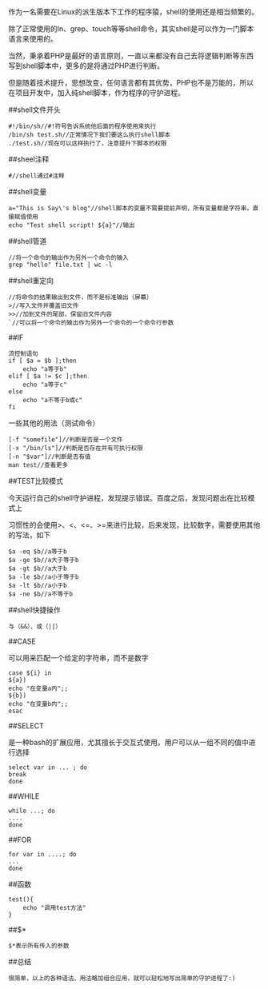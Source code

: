 作为一名需要在Linux的派生版本下工作的程序猿，shell的使用还是相当频繁的。

除了正常使用的ln、grep、touch等等shell命令，其实shell是可以作为一门脚本语言来使用的。

当然，秉承着PHP是最好的语言原则，一直以来都没有自己去将逻辑判断等东西写到shell脚本中，更多的是将通过PHP进行判断。

但是随着技术提升，思想改变，任何语言都有其优势，PHP也不是万能的，所以在项目开发中，加入纯shell脚本，作为程序的守护进程。

##shell文件开头
	
	#!/bin/sh//#!符号告诉系统他后面的程序使用来执行
	/bin/sh test.sh//正常情况下我们要这么执行shell脚本
	./test.sh//现在可以这样执行了，注意提升下脚本的权限
	
##sheel注释
	
	#//shell通过#注释

##shell变量
	
	a="This is Say\'s blog"//shell脚本的变量不需要提前声明，所有变量都是字符串，直接赋值使用
	echo "Test shell script! ${a}"//输出

##shell管道

	//将一个命令的输出作为另外一个命令的输入
	grep "hello" file.txt | wc -l
	
##shell重定向
	
	//将命令的结果输出到文件，而不是标准输出（屏幕）
	>//写入文件并覆盖旧文件
	>>//加到文件的尾部，保留旧文件内容
	`//可以将一个命令的输出作为另外一个命令的一个命令行参数

##IF
	
	流控制语句
	if [ $a = $b ];then
		echo "a等于b"
	elif [ $a != $c ];then
		echo "a等于c"
	else
		echo "a不等于b或c"
	fi

一些其他的用法（测试命令）
	
	[-f "somefile"]//判断是否是一个文件
	[-x "/bin/ls"]//判断是否存在并有可执行权限
	[-n "$var"]//判断是否有值
	man test//查看更多
	
##TEST比较模式

今天运行自己的shell守护进程，发现提示错误。百度之后，发现问题出在比较模式上

习惯性的会使用>、<、<=、>=来进行比较，后来发现，比较数字，需要使用其他的写法，如下
	
	$a -eq $b//a等于b
	$a -ge $b//a大于等于b
	$a -gt $b//a大于b
	$a -le $b//a小于等于b
	$a -lt $b//a小于b
	$a -ne $b//a不等于b

##shell快捷操作
	
	与（&&）、或（||） 
	
##CASE

可以用来匹配一个给定的字符串，而不是数字
	
	case ${i} in
	${a})
	echo "在变量a内";;
	${b})
	echo "在变量b内";;
	esac

##SELECT

是一种bash的扩展应用，尤其擅长于交互式使用。用户可以从一组不同的值中进行选择
	
	select var in ... ; do
	break 
	done
 
##WHILE

	while ...; do 
	.... 
	done 

##FOR

	for var in ....; do
	... 
	done

##函数

	test(){
		echo "调用test方法"
	}

##$\*
	
	$*表示所有传入的参数

##总结

	很简单，以上的各种语法、用法略加组合应用，就可以轻松地写出简单的守护进程了:)

